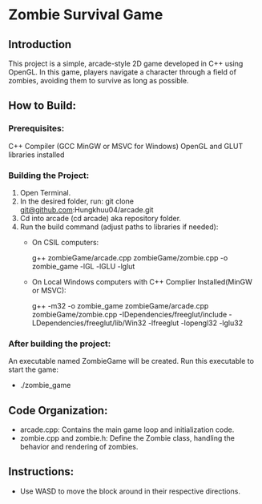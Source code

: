 # Zombie Survival Game

## Introduction
This project is a simple, arcade-style 2D game developed in C++ using OpenGL. In this game, players navigate a character through a field of zombies, avoiding them to survive as long as possible.

## How to Build:

### Prerequisites:
C++ Compiler (GCC MinGW or MSVC for Windows)
OpenGL and GLUT libraries installed

### Building the Project:
1. Open Terminal.
2. In the desired folder, run: git clone git@github.com:Hungkhuu04/arcade.git
3. Cd into arcade (cd arcade) aka repository folder.
4. Run the build command (adjust paths to libraries if needed):
   - On CSIL computers:

      g++ zombieGame/arcade.cpp zombieGame/zombie.cpp -o zombie_game -lGL -lGLU -lglut

    - On Local Windows computers with C++ Complier Installed(MinGW or MSVC):

      g++ -m32 -o zombie_game zombieGame/arcade.cpp zombieGame/zombie.cpp -IDependencies/freeglut/include -LDependencies/freeglut/lib/Win32 -lfreeglut -lopengl32 -lglu32
      
### After building the project:
An executable named ZombieGame will be created. Run this executable to start the game:
- ./zombie_game

## Code Organization:
- arcade.cpp: Contains the main game loop and initialization code.
- zombie.cpp and zombie.h: Define the Zombie class, handling the behavior and rendering of zombies.

## Instructions:
- Use WASD to move the block around in their respective directions.
